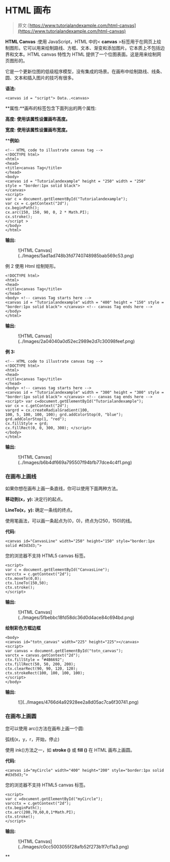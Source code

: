 # HTML 画布

> 原文:[https://www.tutorialandexample.com/html-canvas](https://www.tutorialandexample.com/html-canvas)

**HTML Canvas** :使用 JavaScript，HTML 中的< **canvas** >标签用于在网页上绘制图形。它可以用来绘制路线、方框、文本、渐变和添加图片。它本质上不包括边界和文本。HTML canvas 特性为 HTML 提供了一个位图表面。这是用来绘制网页图形的。

它是一个更新位图的低级程序模型，没有集成的场景。在画布中绘制路线、线条、圆、文本和插入图片的技巧有很多。

**语法:**

```
<canvas id = "script"> Data..<canvas>
```

**属性:**画布的标签包含下面列出的两个属性:

**高度:** **使用该属性设置画布高度。**

**宽度:** **使用该属性设置画布宽度。**

 ****例如:**

```
<!-- HTML code to illustrate canvas tag -->
<!DOCTYPE html>
<html>
<head>
<title>canvas Tag</title>
</head>
<body>
<canvas id = "Tutorialandexample" height = "250" width = "250"
style = "border:1px solid black">
</canvas>
<script>
var c = document.getElementById("Tutorialandexample");
var cx = c.getContext("2d");
cx.beginPath();
cx.arc(150, 150, 90, 0, 2 * Math.PI);
cx.stroke();
</script >
</body>
</html>
```

**输出:**

<figure class="wp-block-image size-large">![HTML Canvas](../Images/5ad1ad748b3fd7740748985bab569c53.png)</figure>

例 2 使用 Html 绘制矩形。

```
<!DOCTYPE html> 
<html> 
<head> 
<title>canvas Tag</title> 
</head> 
<body> <!-- canvas Tag starts here --> 
<canvas id = "Tutorialandexample" width = "400" height = "150" style = "border:1px solid black"> </canvas> <!-- canvas Tag ends here --> 
</body> 
</html>
```

**输出:**

<figure class="wp-block-image size-large">![HTML Canvas](../Images/2a04040a0d52ec2989e2d7c30098feef.png)</figure>

**例 3:**

```
<!-- HTML code to illustrate canvas tag --> 
<!DOCTYPE html> 
<html> 
<head> 
<title>canvas Tag</title> 
</head> 
<body> <!-- canvas tag starts here --> 
<canvas id = "Tutorialandexample" width = "300" height = "300" style = "border:1px solid black"> </canvas> <!-- canvas tag ends here --> 
<script> var c=document.getElementById("Tutorialandexample"); 
var cx = c.getContext("2d"); 
vargrd = cx.createRadialGradient(100,                              100, 5, 100, 100, 100); grd.addColorStop(0, "blue"); 
grd.addColorStop(1, "red"); 
cx.fillStyle = grd; 
cx.fillRect(0, 0, 300, 300); </script> 
</body> 
</html>
```

**输出:**

<figure class="wp-block-image size-large">![HTML Canvas](../Images/b6b4df669a795507f94bfb77dce4c4f1.png)</figure>

### 在画布上画线

如果你想在画布上画一条直线，你可以使用下面两种方法。

**移动到(x，y):** 决定行的起点。

**LineTo(x，y):** 确定一条线的终点。

使用笔画法，可以画一条起点为(0，0)，终点为(250，150)的线。

**代码:**

```
<canvas id="CanvasLine" width="250" height="150" style="border:1px solid #d3d3d3;">
```

您的浏览器不支持 HTML5 canvas 标签。

```
<script>
var c = document.getElementById("CanvasLine"); 
varcctx = c.getContext("2d"); 
ctx.moveTo(0,0); 
ctx.lineTo(150,50); 
ctx.stroke(); 
</script>
```

**输出:**

<figure class="wp-block-image size-large">![HTML Canvas](../Images/5fbebbc18fd58dc36d0d4ace84c694bd.png)</figure>

**绘制彩色方框边框**

```
<body>
<canvas id="totn_canvas" width="225" height="225"></canvas>
<script>
var canvas = document.getElementById("totn_canvas");
varctx = canvas.getContext("2d");
ctx.fillStyle = "#4B6692";
ctx.fillRect(50, 50, 200, 200);
ctx.clearRect(90, 90, 120, 120);
ctx.strokeRect(100, 100, 100, 100);
</script>
</body>
```

**输出:**

<figure class="wp-block-image size-large">![](../Images/4766d4a92928ee2a8d05ac7ca6f30741.png)</figure>

### 在画布上画圆

您可以使用 arc()方法在画布上画一个圆:

弧线(x，y，r，开始，停止)

使用 ink()方法之一，如 **stroke ()** 或 **fill ()** 在 HTML 画布上画圆。

**代码:**

```
<canvas id="myCircle" width="400" height="200" style="border:1px solid #d3d5d3;">
```

您的浏览器不支持 HTML5 canvas 标签。

```
<script>
var c =document.getElementById("myCircle");
varcctx = c.getContext("2d");
ctx.beginPath(); 
ctx.arc(200,70,60,0,1*Math.PI); 
ctx.stroke(); 
</script>
```

**输出:**

<figure class="wp-block-image size-large">![HTML Canvas](../Images/c0cc5003055f28afb52f273b1f7cf1a3.png)</figure>**